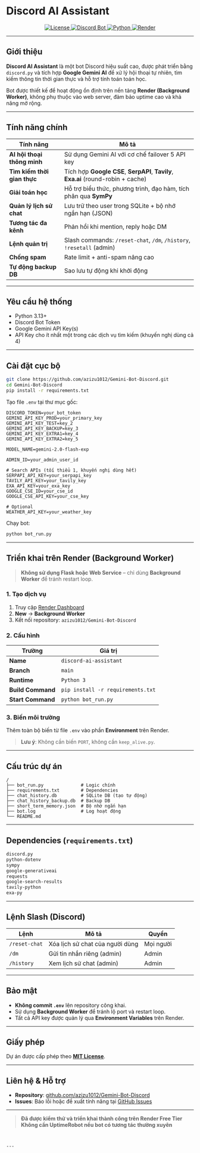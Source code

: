 # Discord AI Assistant

<p align="center">
  <a href="https://github.com/azizu1012/Gemini-Bot-Discord/blob/main/LICENSE">
    <img alt="License" src="https://img.shields.io/github/license/azizu1012/Gemini-Bot-Discord?style=flat-square"/>
  </a>
  <a href="https://discord.com/api/oauth2/authorize?client_id=YOUR_BOT_ID&permissions=274878258176&scope=bot%20applications.commands">
    <img alt="Discord Bot" src="https://img.shields.io/badge/Discord-Add%20Bot-5865F2?style=flat-square&logo=discord&logoColor=white"/>
  </a>
  <a href="https://www.python.org/">
    <img alt="Python" src="https://img.shields.io/badge/Python-3.13%2B-blue?style=flat-square&logo=python"/>
  </a>
  <a href="https://render.com/">
    <img alt="Render" src="https://img.shields.io/badge/Render-Background%20Worker-46E3B7?style=flat-square&logo=render&logoColor=white"/>
  </a>
</p>

---

## Giới thiệu

**Discord AI Assistant** là một bot Discord hiệu suất cao, được phát triển bằng `discord.py` và tích hợp **Google Gemini AI** để xử lý hội thoại tự nhiên, tìm kiếm thông tin thời gian thực và hỗ trợ tính toán toán học.

Bot được thiết kế để hoạt động ổn định trên nền tảng **Render (Background Worker)**, không phụ thuộc vào web server, đảm bảo uptime cao và khả năng mở rộng.

---

## Tính năng chính

| Tính năng | Mô tả |
|---------|-------|
| **AI hội thoại thông minh** | Sử dụng Gemini AI với cơ chế failover 5 API key |
| **Tìm kiếm thời gian thực** | Tích hợp **Google CSE**, **SerpAPI**, **Tavily**, **Exa.ai** (round-robin + cache) |
| **Giải toán học** | Hỗ trợ biểu thức, phương trình, đạo hàm, tích phân qua **SymPy** |
| **Quản lý lịch sử chat** | Lưu trữ theo user trong SQLite + bộ nhớ ngắn hạn (JSON) |
| **Tương tác đa kênh** | Phản hồi khi mention, reply hoặc DM |
| **Lệnh quản trị** | Slash commands: `/reset-chat`, `/dm`, `/history`, `!resetall` (admin) |
| **Chống spam** | Rate limit + anti-spam nâng cao |
| **Tự động backup DB** | Sao lưu tự động khi khởi động |

---

## Yêu cầu hệ thống

- Python 3.13+
- Discord Bot Token
- Google Gemini API Key(s)
- API Key cho ít nhất một trong các dịch vụ tìm kiếm (khuyến nghị dùng cả 4)

---

## Cài đặt cục bộ

```bash
git clone https://github.com/azizu1012/Gemini-Bot-Discord.git
cd Gemini-Bot-Discord
pip install -r requirements.txt
```

Tạo file `.env` tại thư mục gốc:

```env
DISCORD_TOKEN=your_bot_token
GEMINI_API_KEY_PROD=your_primary_key
GEMINI_API_KEY_TEST=key_2
GEMINI_API_KEY_BACKUP=key_3
GEMINI_API_KEY_EXTRA1=key_4
GEMINI_API_KEY_EXTRA2=key_5

MODEL_NAME=gemini-2.0-flash-exp

ADMIN_ID=your_admin_user_id

# Search APIs (tối thiểu 1, khuyến nghị dùng hết)
SERPAPI_API_KEY=your_serpapi_key
TAVILY_API_KEY=your_tavily_key
EXA_API_KEY=your_exa_key
GOOGLE_CSE_ID=your_cse_id
GOOGLE_CSE_API_KEY=your_cse_key

# Optional
WEATHER_API_KEY=your_weather_key
```

Chạy bot:

```bash
python bot_run.py
```

---

## Triển khai trên Render (Background Worker)

> **Không sử dụng Flask hoặc Web Service** – chỉ dùng **Background Worker** để tránh restart loop.

### 1. Tạo dịch vụ

1. Truy cập [Render Dashboard](https://dashboard.render.com)
2. **New** → **Background Worker**
3. Kết nối repository: `azizu1012/Gemini-Bot-Discord`

### 2. Cấu hình

| Trường | Giá trị |
|-------|--------|
| **Name** | `discord-ai-assistant` |
| **Branch** | `main` |
| **Runtime** | `Python 3` |
| **Build Command** | `pip install -r requirements.txt` |
| **Start Command** | `python bot_run.py` |

### 3. Biến môi trường

Thêm toàn bộ biến từ file `.env` vào phần **Environment** trên Render.

> **Lưu ý**: Không cần biến `PORT`, không cần `keep_alive.py`.

---

## Cấu trúc dự án

```
/
├── bot_run.py              # Logic chính
├── requirements.txt        # Dependencies
├── chat_history.db         # SQLite DB (tạo tự động)
├── chat_history_backup.db  # Backup DB
├── short_term_memory.json  # Bộ nhớ ngắn hạn
├── bot.log                 # Log hoạt động
└── README.md
```

---

## Dependencies (`requirements.txt`)

```txt
discord.py
python-dotenv
sympy
google-generativeai
requests
google-search-results
tavily-python
exa-py
```

---

## Lệnh Slash (Discord)

| Lệnh | Mô tả | Quyền |
|------|------|------|
| `/reset-chat` | Xóa lịch sử chat của người dùng | Mọi người |
| `/dm` | Gửi tin nhắn riêng (admin) | Admin |
| `/history` | Xem lịch sử chat (admin) | Admin |

---

## Bảo mật

- **Không commit `.env`** lên repository công khai.
- Sử dụng **Background Worker** để tránh lộ port và restart loop.
- Tất cả API key được quản lý qua **Environment Variables** trên Render.

---

## Giấy phép

Dự án được cấp phép theo **[MIT License](LICENSE)**.

---

## Liên hệ & Hỗ trợ

- **Repository**: [github.com/azizu1012/Gemini-Bot-Discord](https://github.com/azizu1012/Gemini-Bot-Discord)
- **Issues**: Báo lỗi hoặc đề xuất tính năng tại [GitHub Issues](https://github.com/azizu1012/Gemini-Bot-Discord/issues)

---

> **Đã được kiểm thử và triển khai thành công trên Render Free Tier**  
> **Không cần UptimeRobot nếu bot có tương tác thường xuyên**
```


---
